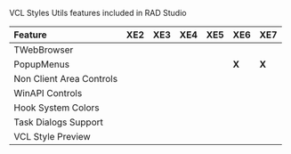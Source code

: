VCL Styles Utils features included in RAD Studio


| **Feature**                | **XE2** | **XE3** | **XE4** | **XE5** | **XE6** | **XE7** |
|:---------------------------|:--------|:--------|:--------|:--------|:--------|:--------|
| TWebBrowser              |       |       |       |       |       |       |
| PopupMenus              |       |       |       |       |  **X**  |  **X**  |
| Non Client Area Controls |       |       |       |       |       |       |
| WinAPI Controls          |       |       |       |       |       |       |
| Hook System Colors       |       |       |       |       |       |       |
| Task Dialogs Support     |       |       |       |       |       |       |
| VCL Style Preview        |       |       |       |       |       |       |
